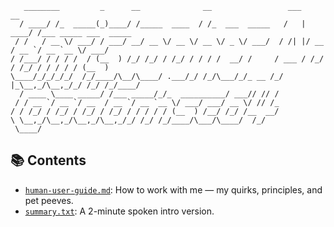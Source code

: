 ```
   ________         _      __              __                 ___       __                    
  / ____/ /_  _____(_)____/ /_____  ____  / /_  ___  _____   /   | ____/ /___ _____ ___  _____
 / /   / __ \/ ___/ / ___/ __/ __ \/ __ \/ __ \/ _ \/ ___/  / /| |/ __  / __ `/ __ `__ \/ ___/
/ /___/ / / / /  / (__  ) /_/ /_/ / /_/ / / / /  __/ /     / ___ / /_/ / /_/ / / / / / (__  ) 
\____/_/_/_/_/  /_/____/\__/\____/ .___/_/ /_/\___/_/_ __ /_/  |_\__,_/\__,_/_/ /_/ /_/____/  
  / ____ \____ _____/ /___ _____/_/_  __________/ ___// // /                                  
 / / __ `/ __ `/ __  / __ `/ __ `__ \/ ___/ ___/ __ \/ // /_                                  
/ / /_/ / /_/ / /_/ / /_/ / / / / / (__  ) /__/ /_/ /__  __/                                  
\ \__,_/\__,_/\__,_/\__,_/_/ /_/ /_/____/\___/\____/  /_/                                     
 \____/
```
## 📚 Contents

- [`human-user-guide.md`](./human-user-guide.md): How to work with me — my quirks, principles, and pet peeves.
- [`summary.txt`](./summary.txt): A 2-minute spoken intro version.
